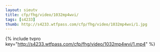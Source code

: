 ```yaml
--- 
layout: sieutv
title: cfp/fhg/video/1032mp4wvi/
tags: [s4233]
thumb: http://s4233.wtfpass.com/cfp/fhg/video/1032mp4wvi/1.jpg
---
```

{% include tvpro key="http://s4233.wtfpass.com/cfp/fhg/video/1032mp4wvi/1.mp4" %} 
